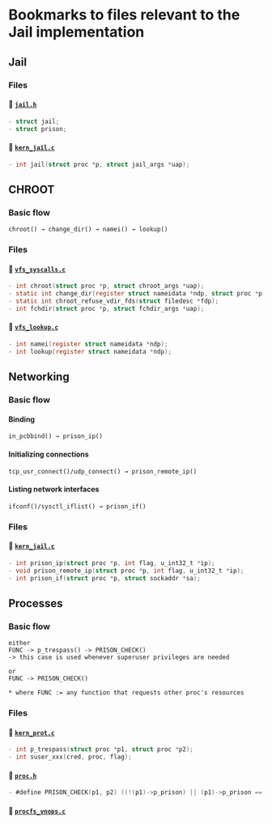 # Bookmarks to files relevant to the Jail implementation

## Jail

### Files

#### 📌 [`jail.h`](sys/jail.h)

```c
- struct jail;
- struct prison;
```

#### 📌 [`kern_jail.c`](kern/kern_jail.c)

```c
- int jail(struct proc *p, struct jail_args *uap);
```


## CHROOT

### Basic flow

```
chroot() → change_dir() → namei() → lookup()
```

### Files

#### 📌 [`vfs_syscalls.c`](kern/vfs_syscall.c)

```c
- int chroot(struct proc *p, struct chroot_args *uap);
- static int change_dir(register struct nameidata *ndp, struct proc *p);
- static int chroot_refuse_vdir_fds(struct filedesc *fdp);
- int fchdir(struct proc *p, struct fchdir_args *uap);
```

#### 📌 [`vfs_lookup.c`](kern/vfs_lookup.c)

```c
- int namei(register struct nameidata *ndp);
- int lookup(register struct nameidata *ndp);
```


## Networking

### Basic flow
#### Binding
```
in_pcbbind() → prison_ip()
```

#### Initializing connections
```
tcp_usr_connect()/udp_connect() → prison_remote_ip()
```

#### Listing network interfaces
```
ifconf()/sysctl_iflist() → prison_if()
```

### Files
#### 📌 [`kern_jail.c`](kern/kern_jail.c)

```c
- int prison_ip(struct proc *p, int flag, u_int32_t *ip);
- void prison_remote_ip(struct proc *p, int flag, u_int32_t *ip);
- int prison_if(struct proc *p, struct sockaddr *sa);
```


## Processes
### Basic flow
```
either
FUNC -> p_trespass() -> PRISON_CHECK()
-> this case is used whenever superuser privileges are needed

or
FUNC -> PRISON_CHECK()

* where FUNC := any function that requests other proc's resources
```

### Files
#### 📌 [`kern_prot.c`](kern/kern_prot.c)

```c
- int p_trespass(struct proc *p1, struct proc *p2);
- int suser_xxx(cred, proc, flag);
```

#### 📌 [`proc.h`](sys/proc.h)

```c
- #define PRISON_CHECK(p1, p2) ((!(p1)->p_prison) || (p1)->p_prison == (p2)->p_prison)
```

#### 📌 [`procfs_vnops.c`](‎miscfs/procfs/procfs_vnops.c)

